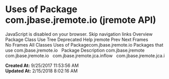 # Uses of Package com.jbase.jremote.io (jremote   API)

JavaScript is disabled on your browser. Skip navigation links Overview Package Class Use Tree Deprecated Help jremote Prev Next Frames No Frames All Classes Uses of Packagecom.jbase.jremote.io Packages that use com.jbase.jremote.io   Package Description com.jbase.jremote   com.jbase.jremote.io   com.jbase.jremote.jca.inflow   com.jbase.jremote.jca.i  

**Created At:** 9/25/2017 11:53:56 AM  
**Updated At:** 2/15/2018 8:02:16 AM  

